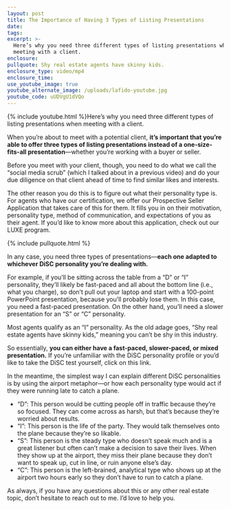 ```yaml
---
layout: post
title: The Importance of Having 3 Types of Listing Presentations
date:
tags:
excerpt: >-
  Here’s why you need three different types of listing presentations when
  meeting with a client.
enclosure:
pullquote: Shy real estate agents have skinny kids.
enclosure_type: video/mp4
enclosure_time:
use_youtube_image: true
youtube_alternate_image: /uploads/lafido-youtube.jpg
youtube_code: uUDVgU1dVQo
---
```


{% include youtube.html %}Here’s why you need three different types of listing presentations when meeting with a client.&nbsp;

When you’re about to meet with a potential client, **it’s important that you’re able to offer three types of listing presentations instead of a one-size-fits-all presentation**—whether you’re working with a buyer or seller.&nbsp;

Before you meet with your client, though, you need to do what we call the “social media scrub” (which I talked about in a previous video) and do your due diligence on that client ahead of time to find similar likes and interests.&nbsp;

The other reason you do this is to figure out what their personality type is. For agents who have our certification, we offer our Prospective Seller Application that takes care of this for them. It fills you in on their motivation, personality type, method of communication, and expectations of you as their agent. If you’d like to know more about this application, check out our LUXE program.&nbsp;

{% include pullquote.html %}

In any case, you need three types of presentations—**each one adapted to whichever DiSC personality you’re dealing with.&nbsp;**

For example, if you’ll be sitting across the table from a “D” or “I”&nbsp; personality, they’ll likely be fast-paced and all about the bottom line (i.e., what you charge), so don’t pull out your laptop and start with a 100-point PowerPoint presentation, because you’ll probably lose them. In this case, you need a fast-paced presentation. On the other hand, you’ll need a slower presentation for an “S” or “C” personality.&nbsp;

Most agents qualify as an “I” personality. As the old adage goes, “Shy real estate agents have skinny kids,” meaning you can’t be shy in this industry.&nbsp;

So essentially, **you can either have a fast-paced, slower-paced, or mixed presentation.** If you’re unfamiliar with the DiSC personality profile or you’d like to take the DiSC test yourself, click on this link.

In the meantime, the simplest way I can explain different DiSC personalities is by using the airport metaphor—or how each personality type would act if they were running late to catch a plane.&nbsp;

* “D”: This person would be cutting people off in traffic because they’re so focused. They can come across as harsh, but that’s because they’re worried about results.&nbsp;
* “I”: This person is the life of the party. They would talk themselves onto the plane because they’re so likable.
* “S”: This person is the steady type who doesn’t speak much and is a great listener but often can’t make a decision to save their lives. When they show up at the airport, they miss their plane because they don’t want to speak up, cut in line, or ruin anyone else’s day.&nbsp;
* “C”: This person is the left-brained, analytical type who shows up at the airport two hours early so they don’t have to run to catch a plane.&nbsp;

As always, if you have any questions about this or any other real estate topic, don’t hesitate to reach out to me. I’d love to help you.